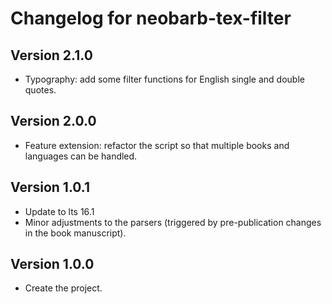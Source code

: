 # Changelog for neobarb-tex-filter

## Version 2.1.0
- Typography: add some filter functions for English single and double quotes.

## Version 2.0.0
- Feature extension: refactor the script so that multiple books and languages can be handled.

## Version 1.0.1
- Update to lts 16.1
- Minor adjustments to the parsers (triggered by pre-publication changes in the book manuscript).

## Version 1.0.0

- Create the project.
